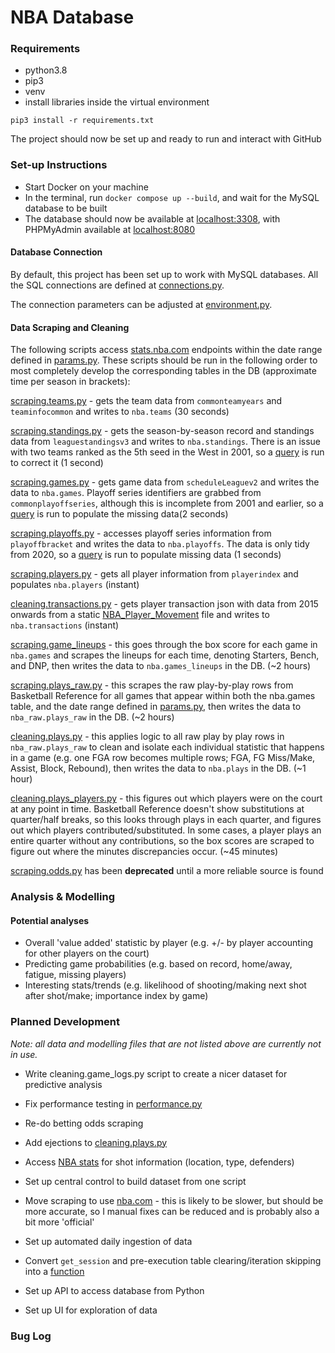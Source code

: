 # NBA Database
### Requirements
- python3.8
- pip3
- venv
- install libraries inside the virtual environment

`pip3 install -r requirements.txt`

The project should now be set up and ready to run and interact with GitHub

### Set-up Instructions
- Start Docker on your machine
- In the terminal, run `docker compose up --build`, and wait for the MySQL database to be built
- The database should now be available at [localhost:3308](http://localhost:3308), with PHPMyAdmin available at
[localhost:8080](http://localhost:8080)

#### Database Connection
By default, this project has been set up to work with MySQL databases.  All the SQL connections are defined at 
[connections.py](utils/connections.py).

The connection parameters can be adjusted at [environment.py](utils/environment.py).

#### Data Scraping and Cleaning
The following scripts access [stats.nba.com](stats.nba.com) endpoints within the date range defined in
[params.py](utils/params.py).  These scripts should be run in the following order to most completely develop the
corresponding tables in the DB (approximate time per season in brackets):

[scraping.teams.py](data/scraping/teams.py) - gets the team data from `commonteamyears` and `teaminfocommon` and writes
to `nba.teams` (30 seconds)

[scraping.standings.py](data/scraping/standings.py) - gets the season-by-season record and standings data from
`leaguestandingsv3` and writes to `nba.standings`.  There is an issue with two teams ranked as the 5th seed in the West
in 2001, so a [query](data/queries/standings/fix_seeds.sql) is run to correct it (1 second)

[scraping.games.py](data/scraping/games.py) - gets game data from `scheduleLeaguev2` and writes the data to
`nba.games`.  Playoff series identifiers are grabbed from `commonplayoffseries`, although this is incomplete from 2001
and earlier, so a [query](data/queries/games/add_series_info.sql) is run to populate the missing data(2 seconds)

[scraping.playoffs.py](data/scraping/playoffs.py) - accesses playoff series information from `playoffbracket` and
writes the data to `nba.playoffs`.  The data is only tidy from 2020, so a
[query](data/queries/playoffs/add_teams_info.sql) is run to populate missing data (1 seconds)

[scraping.players.py](data/scraping/players.py) - gets all player information from `playerindex` and populates
`nba.players` (instant)

[cleaning.transactions.py](data/scraping/transactions.py) - gets player transaction json with data from 2015 onwards
from a static [NBA_Player_Movement](https://stats.nba.com/js/data/playermovement/NBA_Player_Movement.json) file and
writes to `nba.transactions` (instant)

[scraping.game_lineups](data/scraping/games_lineups.py) - this goes through the box score for each game in
`nba.games` and scrapes the lineups for each time, denoting Starters, Bench, and DNP, then writes the data to
`nba.games_lineups` in the DB. (~2 hours)

[scraping.plays_raw.py](data/scraping/plays.py) - this scrapes the raw play-by-play rows from
Basketball Reference for all games that appear within both the nba.games table, and the date range defined in
[params.py](utils/params.py), then writes the data to `nba_raw.plays_raw` in the DB. (~2 hours)

[cleaning.plays.py](data/cleaning/plays.py) - this applies logic to all raw play by play rows in
`nba_raw.plays_raw` to clean and isolate each individual statistic that happens in a game (e.g. one FGA row
becomes multiple rows; FGA, FG Miss/Make, Assist, Block, Rebound), then writes the data to `nba.plays` in the DB.
(~1 hour)

[cleaning.plays_players.py](data/cleaning/plays_players.py) - this figures out which players were on the
court at any point in time.  Basketball Reference doesn't show substitutions at quarter/half breaks, so this looks
through plays in each quarter, and figures out which players contributed/substituted.  In some cases, a player plays an
entire quarter without any contributions, so the box scores are scraped to figure out where the minutes discrepancies
occur. (~45 minutes)

[scraping.odds.py]() has been **deprecated** until a more reliable source is found


### Analysis & Modelling
#### Potential analyses
* Overall 'value added' statistic by player (e.g. +/- by player accounting for other players on the court)
* Predicting game probabilities (e.g. based on record, home/away, fatigue, missing players)
* Interesting stats/trends (e.g. likelihood of shooting/making next shot after shot/make; importance index
  by game)

### Planned Development
*Note: all data and modelling files that are not listed above are currently not in use.*
* Write cleaning.game_logs.py script to create a nicer dataset for predictive
  analysis
  
* Fix performance testing in [performance.py](utils/performance.py)
  
* Re-do betting odds scraping
  
* Add ejections to [cleaning.plays.py](data/cleaning/plays.py)
  
* Access [NBA stats](http://stats.nba.com) for shot information (location, type, defenders)

* Set up central control to build dataset from one script
  
* Move scraping to use [nba.com](http://nba.com) - this is likely to be slower, but should be more accurate, so I manual fixes
can be reduced and is probably also a bit more 'official'

* Set up automated daily ingestion of data

* Convert `get_session` and pre-execution table clearing/iteration skipping into a
  [function](utils/functions.py)
  
* Set up API to access database from Python

* Set up UI for exploration of data

### Bug Log


